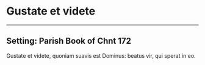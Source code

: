 # Gustate et videte

***

## Setting: Parish Book of Chnt 172

Gustate et videte, quoniam suavis est Dominus:
beatus vir, qui sperat in eo.